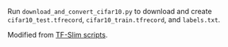 
Run `download_and_convert_cifar10.py` to download and create `cifar10_test.tfrecord`, `cifar10_train.tfrecord`, and `labels.txt`.

Modified from [TF-Slim scripts](https://github.com/tensorflow/models/tree/master/slim/datasets).
